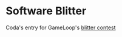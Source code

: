 # Software Blitter

Coda's entry for GameLoop's [blitter contest](https://forum.gameloop.it/d/355-contest-software-blitter-con-alpha-blending) 
